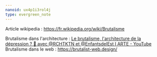 ```yaml
---
nanoid: ux4p1i3rol4j
type: evergreen_note
---
```

Article wikipedia : https://fr.wikipedia.org/wiki/Brutalisme

Brutalisme dans l'architecture : [Le brutalisme, l&#39;architecture de la dépression ? 🏢 avec @RCHTKTN et @EnfantsdelEst I ARTE - YouTube](https://www.youtube.com/watch?v=BoQCc9ugTUQ)
Brutalisme dans le web : https://brutalist-web.design/
